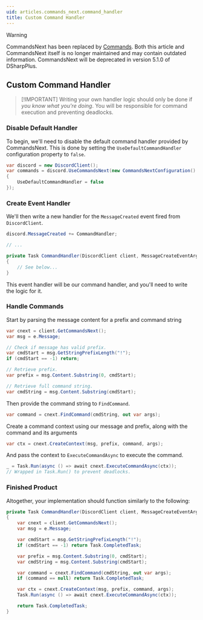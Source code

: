 ```yaml
---
uid: articles.commands_next.command_handler
title: Custom Command Handler
---
```


>[!WARNING]
> CommandsNext has been replaced by [Commands](xref:articles.commands.introduction). Both this article and CommandsNext itself is no longer maintained and may contain outdated information. CommandsNext will be deprecated in version 5.1.0 of DSharpPlus.

## Custom Command Handler
>
> [!IMPORTANT]
> Writing your own handler logic should only be done if *you know what you're doing*. You will be responsible for
> command execution and preventing deadlocks.

### Disable Default Handler

To begin, we'll need to disable the default command handler provided by CommandsNext. This is done by setting the
`UseDefaultCommandHandler` configuration property to `false`.

```cs
var discord = new DiscordClient();
var commands = discord.UseCommandsNext(new CommandsNextConfiguration()
{
    UseDefaultCommandHandler = false
});
```

### Create Event Handler

We'll then write a new handler for the `MessageCreated` event fired from
`DiscordClient`.

```cs
discord.MessageCreated += CommandHandler;

// ...

private Task CommandHandler(DiscordClient client, MessageCreateEventArgs e)
{
    // See below...
}
```

This event handler will be our command handler, and you'll need to write the logic for it.

### Handle Commands

Start by parsing the message content for a prefix and command string

```cs
var cnext = client.GetCommandsNext();
var msg = e.Message;

// Check if message has valid prefix.
var cmdStart = msg.GetStringPrefixLength("!");
if (cmdStart == -1) return;

// Retrieve prefix.
var prefix = msg.Content.Substring(0, cmdStart);

// Retrieve full command string.
var cmdString = msg.Content.Substring(cmdStart);
```

Then provide the command string to `FindCommand`.

```cs
var command = cnext.FindCommand(cmdString, out var args);
```

Create a command context using our message and prefix, along with the command and its arguments

```cs
var ctx = cnext.CreateContext(msg, prefix, command, args);
```

And pass the context to `ExecuteCommandAsync` to execute the command.

```cs
_ = Task.Run(async () => await cnext.ExecuteCommandAsync(ctx));
// Wrapped in Task.Run() to prevent deadlocks.
```

### Finished Product

Altogether, your implementation should function similarly to the following:

```cs
private Task CommandHandler(DiscordClient client, MessageCreateEventArgs e)
{
    var cnext = client.GetCommandsNext();
    var msg = e.Message;

    var cmdStart = msg.GetStringPrefixLength("!");
    if (cmdStart == -1) return Task.CompletedTask;

    var prefix = msg.Content.Substring(0, cmdStart);
    var cmdString = msg.Content.Substring(cmdStart);

    var command = cnext.FindCommand(cmdString, out var args);
    if (command == null) return Task.CompletedTask;

    var ctx = cnext.CreateContext(msg, prefix, command, args);
    Task.Run(async () => await cnext.ExecuteCommandAsync(ctx));

    return Task.CompletedTask;
}
```
